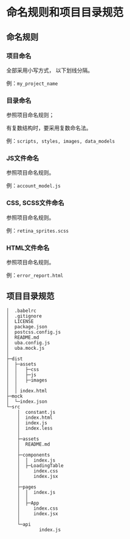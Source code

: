 
# 命名规则和项目目录规范

## 命名规则
### 项目命名

全部采用小写方式， 以下划线分隔。

例：`my_project_name`

### 目录命名

参照项目命名规则；

有复数结构时，要采用复数命名法。

例：`scripts, styles, images, data_models`
### JS文件命名

参照项目命名规则。

例：`account_model.js`
### CSS, SCSS文件命名

参照项目命名规则。

例：`retina_sprites.scss`
### HTML文件命名

参照项目命名规则。

例：`error_report.html`

## 项目目录规范

```
│  .babelrc
│  .gitignore
│  LICENSE
│  package.json
│  postcss.config.js
│  README.md
│  uba.config.js
│  uba.mock.js
│
├─dist
│  ├─assets
│  │   ├─css
│  │   ├─js
│  │   ├─images
│  │     
│  │ index.html
├─mock
│  └─index.json
└─src
    │  constant.js
    │  index.html
    │  index.js
    │  index.less
    │
    ├─assets
    │  README.md
    │
    ├─components
    │  │  index.js
    │  ├─LoadingTable
    │     index.css
    │     index.jsx
    │
    ├─pages
    │  │  index.js
    │  │
    │  ├─App
    │     index.css
    │     index.jsx
    │  
    └─api
            index.js
```
